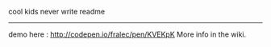 cool kids never write readme

----

demo here : http://codepen.io/fralec/pen/KVEKpK
More info in the wiki.
